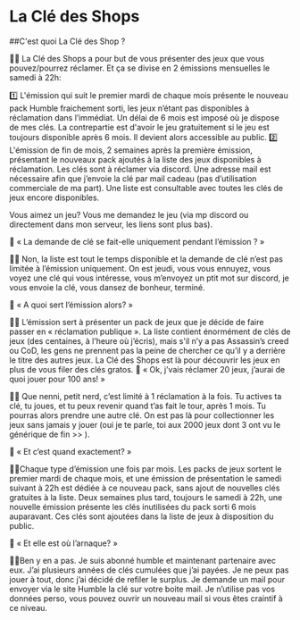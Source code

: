 La Clé des Shops
============

##C'est quoi La Clé des Shop ?

👨‍🏫 La Clé des Shops a pour but de vous présenter des jeux que vous pouvez/pourrez réclamer. Et ça se divise en 2 émissions mensuelles le samedi à 22h:

   1️⃣ L'émission qui suit le premier mardi de chaque mois présente le nouveau pack Humble fraichement sorti, les jeux n’étant pas disponibles à réclamation dans l’immédiat. Un délai de 6 mois est imposé où je dispose de mes clés. La contrepartie est d'avoir le jeu gratuitement si le jeu est toujours disponible après 6 mois. Il devient alors accessible au public.
   2️⃣ L'émission de fin de mois, 2 semaines après la première émission, présentant le nouveaux pack ajoutés à la liste des jeux disponibles à réclamation. Les clés sont à réclamer via discord. Une adresse mail est nécessaire afin que j’envoie la clé par mail cadeau (pas d’utilisation commerciale de ma part). Une liste est consultable avec toutes les clés de jeux encore disponibles. 

Vous aimez un jeu? Vous me demandez le jeu (via mp discord ou directement dans mon serveur, les liens sont plus bas).

🤔 « La demande de clé se fait-elle uniquement pendant l’émission ? »

👨‍🏫 Non, la liste est tout le temps disponible et la demande de clé n’est pas limitée à l’émission uniquement. On est jeudi, vous vous ennuyez, vous voyez une clé qui vous intéresse, vous m’envoyez un ptit mot sur discord, je vous envoie la clé, vous dansez de bonheur, terminé.

🤔 « A quoi sert l’émission alors? »

👨‍🏫 L’émission sert à présenter un pack de jeux que je décide de faire passer en « réclamation publique ». La liste contient énormément de clés de jeux (des centaines, à l’heure où j’écris), mais s'il n’y a pas Assassin’s creed ou CoD, les gens ne prennent pas la peine de chercher ce qu’il y a derrière le titre des autres jeux. La Clé des Shops est là pour découvrir les jeux en plus de vous filer des clés gratos. 
🤔 « Ok, j’vais réclamer 20 jeux, j’aurai de quoi jouer pour 100 ans! »

👨‍🏫 Que nenni, petit nerd, c’est limité à 1 réclamation à la fois. Tu actives ta clé, tu joues, et tu peux revenir quand t’as fait le tour, après 1 mois. Tu pourras alors prendre une autre clé. On est pas là pour collectionner les jeux sans jamais y jouer (oui je te parle, toi aux 2000 jeux dont 3 ont vu le générique de fin >> ).

🤔 « Et c’est quand exactement? »

👨‍🏫Chaque type d’émission une fois par mois. Les packs de jeux sortent le premier mardi de chaque mois, et une émission de présentation le samedi suivant à 22h est dédiée à ce nouveau pack, sans ajout de nouvelles clés gratuites à la liste. Deux semaines plus tard, toujours le samedi à 22h, une nouvelle émission présente les clés inutilisées du pack sorti 6 mois auparavant. Ces clés sont ajoutées dans la liste de jeux à disposition du public.

🤔 « Et elle est où l’arnaque? »

👨‍🏫Ben y en a pas. Je suis abonné humble et maintenant partenaire avec eux. J’ai plusieurs années de clés cumulées que j’ai payées. Je ne peux pas jouer à tout, donc j’ai décidé de refiler le surplus. Je demande un mail pour envoyer via le site Humble la clé sur votre boite mail. Je n’utilise pas vos données perso, vous pouvez ouvrir un nouveau mail si vous êtes craintif à ce niveau.